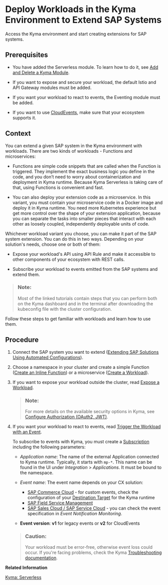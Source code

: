 

# Deploy Workloads in the Kyma Environment to Extend SAP Systems

Access the Kyma environment and start creating extensions for SAP systems.





## Prerequisites

-   You have added the Serverless module. To learn how to do it, see [Add and Delete a Kyma Module](add-and-delete-a-kyma-module-1b548e9.md#loio1b548e9ad4744b978b8b595288b0cb5c).

-   If you want to expose and secure your workload, the default Istio and API Gateway modules must be added.

-   If you want your workload to react to events, the Eventing module must be added.

-   If you want to use [CloudEvents](https://cloudevents.io/), make sure that your ecosystem supports it.






## Context

You can extend a given SAP system in the Kyma environment with workloads. There are two kinds of workloads - Functions and microservices:

-   Functions are simple code snippets that are called when the Function is triggered. They implement the exact business logic you define in the code, and you don’t need to worry about containerization and deployment in Kyma runtime. Because Kyma Serverless is taking care of that, using Functions is convenient and fast.

-   You can also deploy your extension code as a microservice. In this variant, you must contain your microservice code in a Docker image and deploy it in Kyma runtime. You need more Kubernetes experience but get more control over the shape of your extension application, because you can separate the tasks into smaller pieces that interact with each other as loosely coupled, independently deployable units of code.


Whichever workload variant you choose, you can make it part of the SAP system extension. You can do this in two ways. Depending on your solution's needs, choose one or both of them:

-   Expose your workload's API using API Rule and make it accessible to other components of your ecosystem with REST calls.

-   Subscribe your workload to events emitted from the SAP systems and extend them.


> ### Note:  
> Most of the linked tutorials contain steps that you can perform both on the Kyma dashboard and in the terminal after downloading the kubeconfig file with the cluster configuration.

Follow these steps to get familiar with workloads and learn how to use them.





## Procedure

1.  Connect the SAP system you want to extend \([Extending SAP Solutions Using Automated Configurations](https://help.sap.com/docs/BTP/65de2977205c403bbc107264b8eccf4b/346864df64f24011b49abee07bbd79af.html)\).

2.  Choose a namespace in your cluster and create a simple Function \([Create an Inline Function](https://kyma-project.io/#/serverless-manager/user/tutorials/01-10-create-inline-function)\) or a microservice \([Create a Workload](https://kyma-project.io/#/api-gateway/user/tutorials/01-00-create-workload)\).

3.  If you want to expose your workload outside the cluster, read [Expose a Workload](https://kyma-project.io/#/api-gateway/user/tutorials/01-40-expose-workload/01-40-expose-workload-apigateway).

    > ### Note:  
    > For more details on the available security options in Kyma, see [Configure Authorization \(OAuth2, JWT\)](https://kyma-project.io/#/api-gateway/user/custom-resources/apirule/04-50-apirule-authorizations).

4.  If you want your workload to react to events, read [Trigger the Workload with an Event](https://kyma-project.io/#/eventing-manager/user/tutorials/evnt-02-subs-with-multiple-filters?id=trigger-the-workload-with-an-event).

    To subscribe to events with Kyma, you must create a [Subscription](https://kyma-project.io/#/eventing-manager/user/tutorials/evnt-02-subs-with-multiple-filters?id=create-subscription-subscribing-to-multiple-event-types) including the following parameters:

    -   *Application name*: The name of the external Application connected to Kyma runtime. Typically, it starts with `mp-*`. This name can be found in the UI under *Integration* \> *Applications*. It must be bound to the namespace.
    -   *Event name*: The event name depends on your CX solution:
        -   [SAP Commerce Cloud](https://help.sap.com/docs/link-disclaimer?site=https%3A%2F%2Fhelp.sap.com%2Fdocs%2FSAP_COMMERCE%2Fd0224eca81e249cb821f2cdf45a82ace%2F81d15ea98eaa451594dac05a9d3f06b5.html%3Flocale%3Den-US) - for custom events, check the configuration of your [Destination Target](https://help.sap.com/viewer/d0224eca81e249cb821f2cdf45a82ace/2105/en-US/3e882f46581a46f0ba9518a90d268c56.html) for the Kyma runtime
        -   [SAP Field Service Management](https://help.sap.com/viewer/fsm_integration/Cloud/en-US/kyma-connector.html)
        -   [SAP Sales Cloud / SAP Service Cloud](https://help.sap.com/viewer/d5fec61c279741048109d851d4d3d1ad/LATEST/en-US/f9d56b2aeb3f42ddb8770fd31d4a115f.html) - you can check the event specification in *Event Notification Monitoring*.

    -   **Event version**: **v1** for legacy events or **v2** for CloudEvents

    > ### Caution:  
    > Your workload must be error-free, otherwise event loss could occur. If you're facing problems, check the Kyma [Troubleshooting documentation](https://kyma-project.io/#/04-operation-guides/troubleshooting/).


**Related Information**  


[Kyma: Serverless](https://kyma-project.io/#/serverless-manager/user/README)

